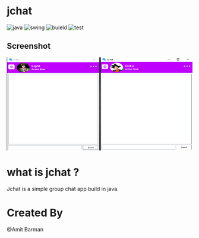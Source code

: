 # jchat

![java](https://img.shields.io/badge/java-15.0-yellow) ![swing](https://img.shields.io/badge/java-swing-blue) ![buield](https://img.shields.io/badge/build-passing-brightgreen) ![test](https://img.shields.io/badge/tests-passed-red)

## Screenshot

<p float="left">
	<img src="screenshot\Screenshot.png" height="250" width="500" />
</p>

# what is jchat ?

Jchat is a simple group chat app build in java.

# Created By

@Amit Barman
